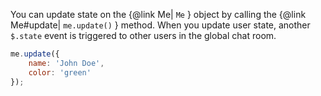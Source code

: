 You can update state on the {@link Me| ```Me``` } object by calling the {@link Me#update| ```me.update()``` } method. When you update user state, another ```$.state``` event is triggered to other users in the global chat room.

```js
me.update({
    name: 'John Doe',
    color: 'green'
});
```
